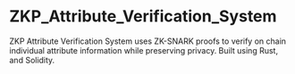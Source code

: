 # ZKP_Attribute_Verification_System
ZKP Attribute Verification System uses ZK-SNARK proofs to verify on chain individual attribute information while preserving privacy. Built using Rust, and Solidity. 
